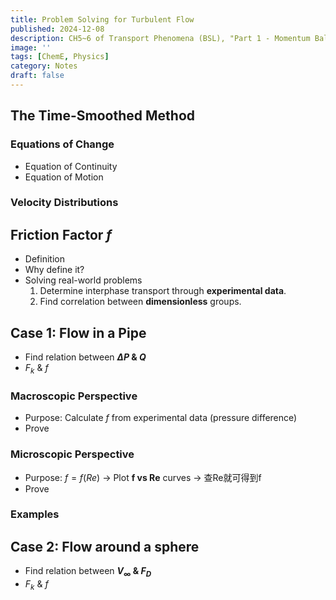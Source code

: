 ```yaml
---
title: Problem Solving for Turbulent Flow
published: 2024-12-08
description: CH5~6 of Transport Phenomena (BSL), "Part 1 - Momentum Balance".
image: ''
tags: [ChemE, Physics]
category: Notes
draft: false
---
```


## The Time-Smoothed Method
### Equations of Change
- Equation of Continuity
- Equation of Motion

### Velocity Distributions

## Friction Factor $f$
- Definition
- Why define it?
- Solving real-world problems 
    1. Determine interphase transport through **experimental data**.
    2. Find correlation between **dimensionless** groups.

## Case 1: Flow in a Pipe
- Find relation between **$\Delta P$ & $Q$**
- $F_k$ & $f$

### Macroscopic Perspective
- Purpose: Calculate $f$ from experimental data (pressure difference)
- Prove

### Microscopic Perspective
- Purpose: $f = f(Re)$ -> Plot **f vs Re** curves -> 查Re就可得到f
- Prove

### Examples

## Case 2: Flow around a sphere
- Find relation between **$V_{\infty}$ & $F_D$**
- $F_k$ & $f$